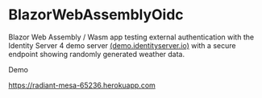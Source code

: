 # BlazorWebAssemblyOidc

Blazor Web Assembly / Wasm app testing external authentication with the Identity Server 4 demo server <a href="https://demo.identityserver.io" target="_blank">(demo.identityserver.io)</a> with a secure endpoint showing randomly generated weather data.

Demo

<a href="https://radiant-mesa-65236.herokuapp.com" target="_blank">https://radiant-mesa-65236.herokuapp.com</a>

